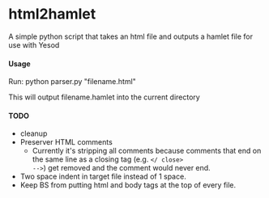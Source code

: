 html2hamlet
===========

A simple python script that takes an html file and outputs a hamlet file for use with Yesod

#### Usage

Run:
    python parser.py "filename.html"
    
This will output filename.hamlet into the current directory

#### TODO

- cleanup
- Preserver HTML comments
  - Currently it's stripping all comments because comments that end on the same
    line as a closing tag (e.g. <code></ close> --></code>) get removed and the comment would never end.
- Two space indent in target file instead of 1 space.
- Keep BS from putting html and body tags at the top of every file.
